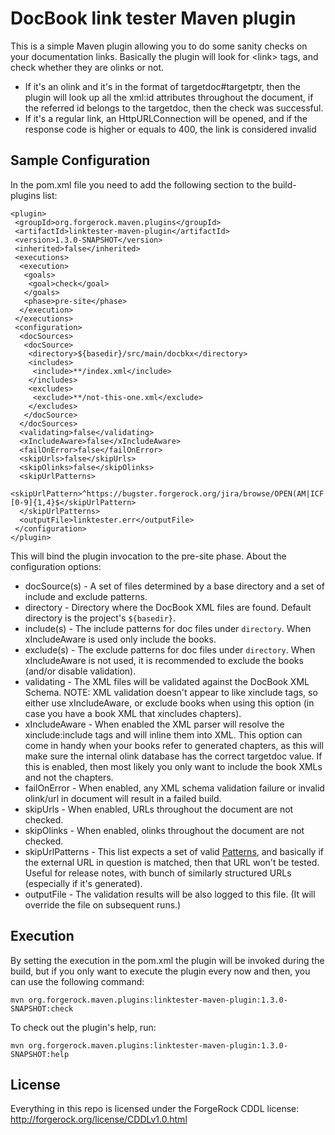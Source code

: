 # DocBook link tester Maven plugin

This is a simple Maven plugin allowing you to do some sanity checks on your documentation links. Basically the plugin will look for &lt;link&gt; tags, and check whether they are olinks or not.

* If it's an olink and it's in the format of targetdoc#targetptr, then the plugin will look up all the xml:id attributes throughout the document, if the referred id belongs to the targetdoc, then the check was successful.
* If it's a regular link, an HttpURLConnection will be opened, and if the response code is higher or equals to 400, the link is considered invalid

## Sample Configuration

In the pom.xml file you need to add the following section to the build-plugins list:

```
<plugin>
 <groupId>org.forgerock.maven.plugins</groupId>
 <artifactId>linktester-maven-plugin</artifactId>
 <version>1.3.0-SNAPSHOT</version>
 <inherited>false</inherited>
 <executions>
  <execution>
   <goals>
    <goal>check</goal>
   </goals>
   <phase>pre-site</phase>
  </execution>
 </executions>
 <configuration>
  <docSources>
   <docSource>
    <directory>${basedir}/src/main/docbkx</directory>
    <includes>
     <include>**/index.xml</include>
    </includes>
    <excludes>
     <exclude>**/not-this-one.xml</exclude>
    </excludes>
   </docSource>
  </docSources>
  <validating>false</validating>
  <xIncludeAware>false</xIncludeAware>
  <failOnError>false</failOnError>
  <skipUrls>false</skipUrls>
  <skipOlinks>false</skipOlinks>
  <skipUrlPatterns>
   <skipUrlPattern>^https://bugster.forgerock.org/jira/browse/OPEN(AM|ICF|IDM|IG|DJ)-[0-9]{1,4}$</skipUrlPattern>
  </skipUrlPatterns>
  <outputFile>linktester.err</outputFile>
 </configuration>
</plugin>
```

This will bind the plugin invocation to the pre-site phase. About the configuration options:

* docSource(s) - A set of files determined by a base directory and a set of include and exclude patterns.
 * directory - Directory where the DocBook XML files are found. Default directory is the project's `${basedir}`.
 * include(s) - The include patterns for doc files under `directory`. When xIncludeAware is used only include the books.
 * exclude(s) - The exclude patterns for doc files under `directory`. When xIncludeAware is not used, it is recommended to exclude the books (and/or disable validation).
* validating - The XML files will be validated against the DocBook XML Schema. NOTE: XML validation doesn't appear to like xinclude tags, so either use xIncludeAware, or exclude books when using this option (in case you have a book XML that xincludes chapters).
* xIncludeAware - When enabled the XML parser will resolve the xinclude:include tags and will inline them into XML. This option can come in handy when your books refer to generated chapters, as this will make sure the internal olink database has the correct targetdoc value. If this is enabled, then most likely you only want to include the book XMLs and not the chapters.
* failOnError - When enabled, any XML schema validation failure or invalid olink/url in document will result in a failed build.
* skipUrls - When enabled, URLs throughout the document are not checked.
* skipOlinks - When enabled, olinks throughout the document are not checked.
* skipUrlPatterns - This list expects a set of valid [Patterns](http://docs.oracle.com/javase/6/docs/api/java/util/regex/Pattern.html), and basically if the external URL in question is matched, then that URL won't be tested. Useful for release notes, with bunch of similarly structured URLs (especially if it's generated).
* outputFile - The validation results will be also logged to this file. (It will override the file on subsequent runs.)

## Execution

By setting the execution in the pom.xml the plugin will be invoked during the build, but if you only want to execute the plugin every now and then, you can use the following command:

```
mvn org.forgerock.maven.plugins:linktester-maven-plugin:1.3.0-SNAPSHOT:check
```

To check out the plugin's help, run:

```
mvn org.forgerock.maven.plugins:linktester-maven-plugin:1.3.0-SNAPSHOT:help
```

## License

Everything in this repo is licensed under the ForgeRock CDDL license: http://forgerock.org/license/CDDLv1.0.html
